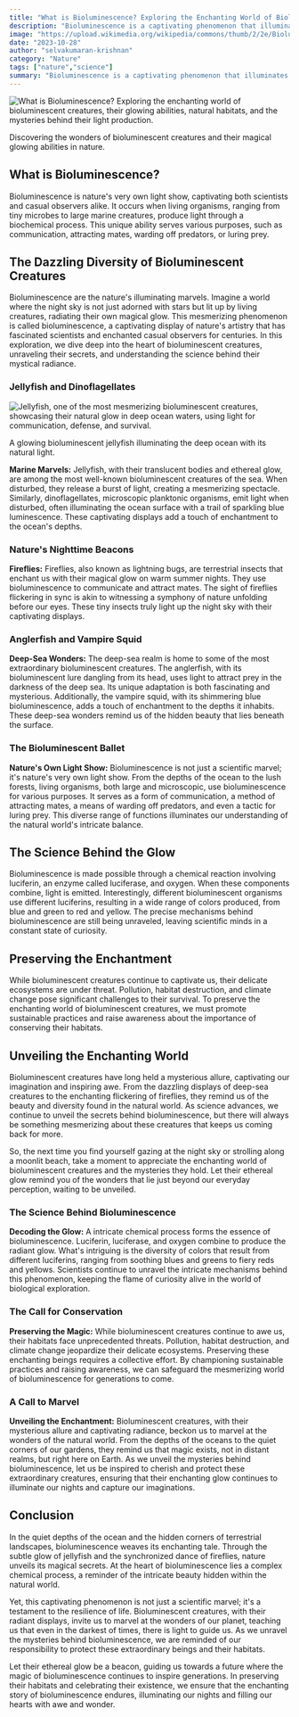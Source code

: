 ```yaml
---
title: "What is Bioluminescence? Exploring the Enchanting World of Bioluminescent Creatures and unveiling the mysteries"
description: "Bioluminescence is a captivating phenomenon that illuminates the natural world with its magical glow. It is the ability of certain organisms to produc"
image: "https://upload.wikimedia.org/wikipedia/commons/thumb/2/2e/Bioluminescent_dinoflagellates.jpg/1024px-Bioluminescent_dinoflagellates.jpg"
date: "2023-10-28"
author: "selvakumaran-krishnan"
category: "Nature"
tags: ["nature","science"]
summary: "Bioluminescence is a captivating phenomenon that illuminates the natural world with its magical glow. It is the ability of certain organisms to produce light through a chemical reaction within their bodies. In this article, we will embark on a journey to uncover the mysteries surrounding bioluminescent creatures and delve into the mesmerizing allure they possess."
---
```


![What is Bioluminescence? Exploring the enchanting world of bioluminescent creatures, their glowing abilities, natural habitats, and the mysteries behind their light production.](https://upload.wikimedia.org/wikipedia/commons/thumb/2/2e/Bioluminescent_dinoflagellates.jpg/1024px-Bioluminescent_dinoflagellates.jpg "Discover Bioluminescence: The Fascinating Glow of Nature's Living Lights")[](https://commons.wikimedia.org/wiki/File:Bioluminescent_dinoflagellates.jpg)

Discovering the wonders of bioluminescent creatures and their magical glowing abilities in nature.

What is Bioluminescence?
------------------------

Bioluminescence is nature's very own light show, captivating both scientists and casual observers alike. It occurs when living organisms, ranging from tiny microbes to large marine creatures, produce light through a biochemical process. This unique ability serves various purposes, such as communication, attracting mates, warding off predators, or luring prey.

The Dazzling Diversity of Bioluminescent Creatures
--------------------------------------------------

Bioluminescence are the nature's illuminating marvels. Imagine a world where the night sky is not just adorned with stars but lit up by living creatures, radiating their own magical glow. This mesmerizing phenomenon is called bioluminescence, a captivating display of nature's artistry that has fascinated scientists and enchanted casual observers for centuries. In this exploration, we dive deep into the heart of bioluminescent creatures, unraveling their secrets, and understanding the science behind their mystical radiance.

### Jellyfish and Dinoflagellates

![Jellyfish, one of the most mesmerizing bioluminescent creatures, showcasing their natural glow in deep ocean waters, using light for communication, defense, and survival.](https://blogger.googleusercontent.com/img/b/R29vZ2xl/AVvXsEgJCe0da_3lO6maDvynI9WcmzF3RgKmgEAlCbklPkCJJUE5sF8dg5MslB0b1C5AJAoPk_rKThQC4kZc8UECK23_dZ1ZZnY4js8SpLFbWq5oM5t7xUtOfSmuSx0_dnJicwPenSDyWxRWeZY6I1xSfJOvtlA8HUdpPjGbrN_DEgGoSk1u5Z2N-TXTv9hVpmEa/s1600/jelly-fish-Bioluminescence.jpg "Jellyfish: The Glowing Marvels of Bioluminescent Ocean Life")

A glowing bioluminescent jellyfish illuminating the deep ocean with its natural light.

**Marine Marvels:** Jellyfish, with their translucent bodies and ethereal glow, are among the most well-known bioluminescent creatures of the sea. When disturbed, they release a burst of light, creating a mesmerizing spectacle. Similarly, dinoflagellates, microscopic planktonic organisms, emit light when disturbed, often illuminating the ocean surface with a trail of sparkling blue luminescence. These captivating displays add a touch of enchantment to the ocean's depths.

### Nature's Nighttime Beacons

**Fireflies:** Fireflies, also known as lightning bugs, are terrestrial insects that enchant us with their magical glow on warm summer nights. They use bioluminescence to communicate and attract mates. The sight of fireflies flickering in sync is akin to witnessing a symphony of nature unfolding before our eyes. These tiny insects truly light up the night sky with their captivating displays.

### Anglerfish and Vampire Squid

**Deep-Sea Wonders:** The deep-sea realm is home to some of the most extraordinary bioluminescent creatures. The anglerfish, with its bioluminescent lure dangling from its head, uses light to attract prey in the darkness of the deep sea. Its unique adaptation is both fascinating and mysterious. Additionally, the vampire squid, with its shimmering blue bioluminescence, adds a touch of enchantment to the depths it inhabits. These deep-sea wonders remind us of the hidden beauty that lies beneath the surface.

### The Bioluminescent Ballet

**Nature's Own Light Show:** Bioluminescence is not just a scientific marvel; it's nature's very own light show. From the depths of the ocean to the lush forests, living organisms, both large and microscopic, use bioluminescence for various purposes. It serves as a form of communication, a method of attracting mates, a means of warding off predators, and even a tactic for luring prey. This diverse range of functions illuminates our understanding of the natural world's intricate balance.

The Science Behind the Glow
---------------------------

Bioluminescence is made possible through a chemical reaction involving luciferin, an enzyme called luciferase, and oxygen. When these components combine, light is emitted. Interestingly, different bioluminescent organisms use different luciferins, resulting in a wide range of colors produced, from blue and green to red and yellow. The precise mechanisms behind bioluminescence are still being unraveled, leaving scientific minds in a constant state of curiosity.

Preserving the Enchantment
--------------------------

While bioluminescent creatures continue to captivate us, their delicate ecosystems are under threat. Pollution, habitat destruction, and climate change pose significant challenges to their survival. To preserve the enchanting world of bioluminescent creatures, we must promote sustainable practices and raise awareness about the importance of conserving their habitats.

Unveiling the Enchanting World
------------------------------

Bioluminescent creatures have long held a mysterious allure, captivating our imagination and inspiring awe. From the dazzling displays of deep-sea creatures to the enchanting flickering of fireflies, they remind us of the beauty and diversity found in the natural world. As science advances, we continue to unveil the secrets behind bioluminescence, but there will always be something mesmerizing about these creatures that keeps us coming back for more.

So, the next time you find yourself gazing at the night sky or strolling along a moonlit beach, take a moment to appreciate the enchanting world of bioluminescent creatures and the mysteries they hold. Let their ethereal glow remind you of the wonders that lie just beyond our everyday perception, waiting to be unveiled.

### The Science Behind Bioluminescence

**Decoding the Glow:** A intricate chemical process forms the essence of bioluminescence. Luciferin, luciferase, and oxygen combine to produce the radiant glow. What's intriguing is the diversity of colors that result from different luciferins, ranging from soothing blues and greens to fiery reds and yellows. Scientists continue to unravel the intricate mechanisms behind this phenomenon, keeping the flame of curiosity alive in the world of biological exploration.

### The Call for Conservation

**Preserving the Magic:** While bioluminescent creatures continue to awe us, their habitats face unprecedented threats. Pollution, habitat destruction, and climate change jeopardize their delicate ecosystems. Preserving these enchanting beings requires a collective effort. By championing sustainable practices and raising awareness, we can safeguard the mesmerizing world of bioluminescence for generations to come.

### A Call to Marvel

**Unveiling the Enchantment:** Bioluminescent creatures, with their mysterious allure and captivating radiance, beckon us to marvel at the wonders of the natural world. From the depths of the oceans to the quiet corners of our gardens, they remind us that magic exists, not in distant realms, but right here on Earth. As we unveil the mysteries behind bioluminescence, let us be inspired to cherish and protect these extraordinary creatures, ensuring that their enchanting glow continues to illuminate our nights and capture our imaginations.

Conclusion
----------

In the quiet depths of the ocean and the hidden corners of terrestrial landscapes, bioluminescence weaves its enchanting tale. Through the subtle glow of jellyfish and the synchronized dance of fireflies, nature unveils its magical secrets. At the heart of bioluminescence lies a complex chemical process, a reminder of the intricate beauty hidden within the natural world.

Yet, this captivating phenomenon is not just a scientific marvel; it's a testament to the resilience of life. Bioluminescent creatures, with their radiant displays, invite us to marvel at the wonders of our planet, teaching us that even in the darkest of times, there is light to guide us. As we unravel the mysteries behind bioluminescence, we are reminded of our responsibility to protect these extraordinary beings and their habitats.

Let their ethereal glow be a beacon, guiding us towards a future where the magic of bioluminescence continues to inspire generations. In preserving their habitats and celebrating their existence, we ensure that the enchanting story of bioluminescence endures, illuminating our nights and filling our hearts with awe and wonder.